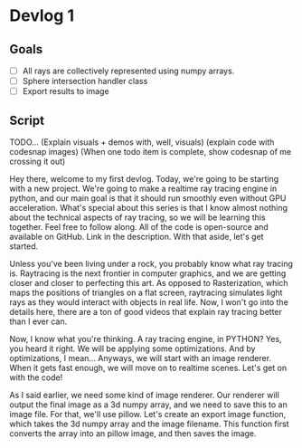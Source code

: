 # Devlog 1

## Goals
- [ ] All rays are collectively represented using numpy arrays.
- [ ] Sphere intersection handler class
- [ ] Export results to image

## Script
TODO... 
(Explain visuals + demos with, well, visuals) 
(explain code with codesnap images) 
(When one todo item is complete, show codesnap of me crossing it out)

Hey there, welcome to my first devlog. Today, we're going to be starting with a new project.
We're going to make a realtime ray tracing engine in python, and our main goal is that it should run smoothly even without GPU acceleration.
What's special about this series is that I know almost nothing about the technical aspects of ray tracing, so we will be learning this together.
Feel free to follow along. All of the code is open-source and available on GitHub. Link in the description.
With that aside, let's get started.

Unless you've been living under a rock, you probably know what ray tracing is. 
Raytracing is the next frontier in computer graphics, and we are getting closer and closer to perfecting this art.
As opposed to Rasterization, which maps the positions of triangles on a flat screen, raytracing simulates light rays as they would interact with objects in real life.
Now, I won't go into the details here, there are a ton of good videos that explain ray tracing better than I ever can.

Now, I know what you're thinking. A ray tracing engine, in PYTHON? Yes, you heard it right.
We will be applying some optimizations. And by optimizations, I mean...
Anyways, we will start with an image renderer. When it gets fast enough, we will move on to realtime scenes.
Let's get on with the code!

As I said earlier, we need some kind of image renderer.
Our renderer will output the final image as a 3d numpy array, and we need to save this to an image file. 
For that, we'll use pillow.
Let's create an export image function, which takes the 3d numpy array and the image filename.
This function first converts the array into an pillow image, and then saves the image.
